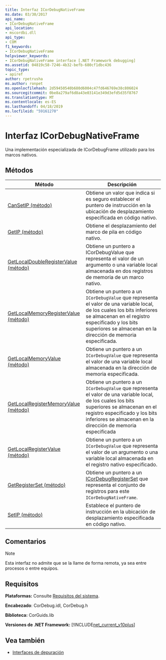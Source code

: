 ```yaml
---
title: Interfaz ICorDebugNativeFrame
ms.date: 03/30/2017
api_name:
- ICorDebugNativeFrame
api_location:
- mscordbi.dll
api_type:
- COM
f1_keywords:
- ICorDebugNativeFrame
helpviewer_keywords:
- ICorDebugNativeFrame interface [.NET Framework debugging]
ms.assetid: 04819c58-7246-4b32-befb-680cf1dbc436
topic_type:
- apiref
author: rpetrusha
ms.author: ronpet
ms.openlocfilehash: 2d59450540b680d6004c47fd646769e38c806024
ms.sourcegitcommit: 0be8a279af6d8a43e03141e349d3efd5d35f8767
ms.translationtype: MT
ms.contentlocale: es-ES
ms.lasthandoff: 04/18/2019
ms.locfileid: "59161270"
---
```

# <a name="icordebugnativeframe-interface"></a>Interfaz ICorDebugNativeFrame

Una implementación especializada de ICorDebugFrame utilizado para los marcos nativos.  
  
## <a name="methods"></a>Métodos  
  
|Método|Descripción|  
|------------|-----------------|  
|[CanSetIP (método)](../../../../docs/framework/unmanaged-api/debugging/icordebugnativeframe-cansetip-method.md)|Obtiene un valor que indica si es seguro establecer el puntero de instrucción en la ubicación de desplazamiento especificada en código nativo.|  
|[GetIP (método)](../../../../docs/framework/unmanaged-api/debugging/icordebugnativeframe-getip-method.md)|Obtiene el desplazamiento del marco de pila en código nativo.|  
|[GetLocalDoubleRegisterValue (método)](../../../../docs/framework/unmanaged-api/debugging/icordebugnativeframe-getlocaldoubleregistervalue-method.md)|Obtiene un puntero a ICorDebugValue que representa el valor de un argumento o una variable local almacenada en dos registros de memoria de un marco nativo.|  
|[GetLocalMemoryRegisterValue (método)](../../../../docs/framework/unmanaged-api/debugging/icordebugnativeframe-getlocalmemoryregistervalue-method.md)|Obtiene un puntero a un `ICorDebugValue` que representa el valor de una variable local, de los cuales los bits inferiores se almacenan en el registro especificado y los bits superiores se almacenan en la dirección de memoria especificada.|  
|[GetLocalMemoryValue (método)](../../../../docs/framework/unmanaged-api/debugging/icordebugnativeframe-getlocalmemoryvalue-method.md)|Obtiene un puntero a un `ICorDebugValue` que representa el valor de una variable local almacenada en la dirección de memoria especificada.|  
|[GetLocalRegisterMemoryValue (método)](../../../../docs/framework/unmanaged-api/debugging/icordebugnativeframe-getlocalregistermemoryvalue-method.md)|Obtiene un puntero a un `ICorDebugValue` que representa el valor de una variable local, de los cuales los bits superiores se almacenan en el registro especificado y los bits inferiores se almacenan en la dirección de memoria especificada|  
|[GetLocalRegisterValue (método)](../../../../docs/framework/unmanaged-api/debugging/icordebugnativeframe-getlocalregistervalue-method.md)|Obtiene un puntero a un `ICorDebugValue` que representa el valor de un argumento o una variable local almacenada en el registro nativo especificado.|  
|[GetRegisterSet (método)](../../../../docs/framework/unmanaged-api/debugging/icordebugnativeframe-getregisterset-method.md)|Obtiene un puntero a un [ICorDebugRegisterSet](../../../../docs/framework/unmanaged-api/debugging/icordebugregisterset-interface.md) que representa el conjunto de registros para este `ICorDebugNativeFrame`.|  
|[SetIP (método)](../../../../docs/framework/unmanaged-api/debugging/icordebugnativeframe-setip-method.md)|Establece el puntero de instrucción en la ubicación de desplazamiento especificada en código nativo.|  
  
## <a name="remarks"></a>Comentarios  
  
> [!NOTE]
>  Esta interfaz no admite que se la llame de forma remota, ya sea entre procesos o entre equipos.  
  
## <a name="requirements"></a>Requisitos  
 **Plataformas:** Consulte [Requisitos del sistema](../../../../docs/framework/get-started/system-requirements.md).  
  
 **Encabezado**: CorDebug.idl, CorDebug.h  
  
 **Biblioteca:** CorGuids.lib  
  
 **Versiones de .NET Framework:** [!INCLUDE[net_current_v10plus](../../../../includes/net-current-v10plus-md.md)]  
  
## <a name="see-also"></a>Vea también

- [Interfaces de depuración](../../../../docs/framework/unmanaged-api/debugging/debugging-interfaces.md)
